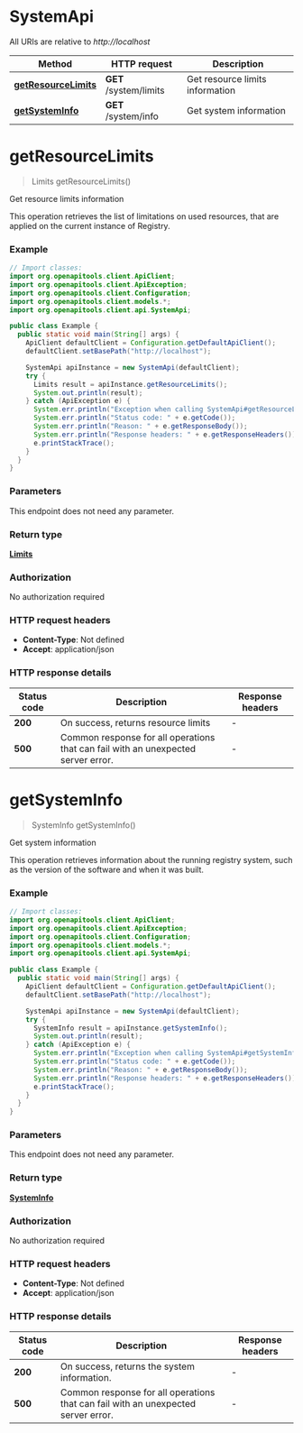 # SystemApi

All URIs are relative to *http://localhost*

| Method | HTTP request | Description |
|------------- | ------------- | -------------|
| [**getResourceLimits**](SystemApi.md#getResourceLimits) | **GET** /system/limits | Get resource limits information |
| [**getSystemInfo**](SystemApi.md#getSystemInfo) | **GET** /system/info | Get system information |


<a name="getResourceLimits"></a>
# **getResourceLimits**
> Limits getResourceLimits()

Get resource limits information

This operation retrieves the list of limitations on used resources, that are applied on the current instance of Registry.

### Example
```java
// Import classes:
import org.openapitools.client.ApiClient;
import org.openapitools.client.ApiException;
import org.openapitools.client.Configuration;
import org.openapitools.client.models.*;
import org.openapitools.client.api.SystemApi;

public class Example {
  public static void main(String[] args) {
    ApiClient defaultClient = Configuration.getDefaultApiClient();
    defaultClient.setBasePath("http://localhost");

    SystemApi apiInstance = new SystemApi(defaultClient);
    try {
      Limits result = apiInstance.getResourceLimits();
      System.out.println(result);
    } catch (ApiException e) {
      System.err.println("Exception when calling SystemApi#getResourceLimits");
      System.err.println("Status code: " + e.getCode());
      System.err.println("Reason: " + e.getResponseBody());
      System.err.println("Response headers: " + e.getResponseHeaders());
      e.printStackTrace();
    }
  }
}
```

### Parameters
This endpoint does not need any parameter.

### Return type

[**Limits**](Limits.md)

### Authorization

No authorization required

### HTTP request headers

 - **Content-Type**: Not defined
 - **Accept**: application/json

### HTTP response details
| Status code | Description | Response headers |
|-------------|-------------|------------------|
| **200** | On success, returns resource limits |  -  |
| **500** | Common response for all operations that can fail with an unexpected server error. |  -  |

<a name="getSystemInfo"></a>
# **getSystemInfo**
> SystemInfo getSystemInfo()

Get system information

This operation retrieves information about the running registry system, such as the version of the software and when it was built.

### Example
```java
// Import classes:
import org.openapitools.client.ApiClient;
import org.openapitools.client.ApiException;
import org.openapitools.client.Configuration;
import org.openapitools.client.models.*;
import org.openapitools.client.api.SystemApi;

public class Example {
  public static void main(String[] args) {
    ApiClient defaultClient = Configuration.getDefaultApiClient();
    defaultClient.setBasePath("http://localhost");

    SystemApi apiInstance = new SystemApi(defaultClient);
    try {
      SystemInfo result = apiInstance.getSystemInfo();
      System.out.println(result);
    } catch (ApiException e) {
      System.err.println("Exception when calling SystemApi#getSystemInfo");
      System.err.println("Status code: " + e.getCode());
      System.err.println("Reason: " + e.getResponseBody());
      System.err.println("Response headers: " + e.getResponseHeaders());
      e.printStackTrace();
    }
  }
}
```

### Parameters
This endpoint does not need any parameter.

### Return type

[**SystemInfo**](SystemInfo.md)

### Authorization

No authorization required

### HTTP request headers

 - **Content-Type**: Not defined
 - **Accept**: application/json

### HTTP response details
| Status code | Description | Response headers |
|-------------|-------------|------------------|
| **200** | On success, returns the system information. |  -  |
| **500** | Common response for all operations that can fail with an unexpected server error. |  -  |

